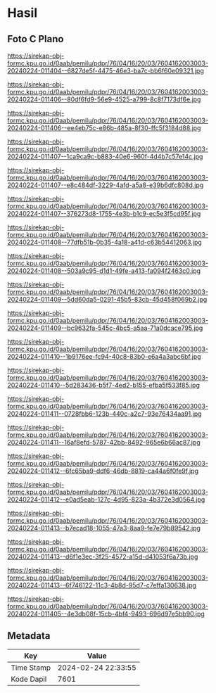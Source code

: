 # Hasil

## Foto C Plano

https://sirekap-obj-formc.kpu.go.id/0aab/pemilu/pdpr/76/04/16/20/03/7604162003003-20240224-011404--6827de5f-4475-46e3-ba7c-bb6f60e09321.jpg

https://sirekap-obj-formc.kpu.go.id/0aab/pemilu/pdpr/76/04/16/20/03/7604162003003-20240224-011406--80df6fd9-56e9-4525-a799-8c8f7173df6e.jpg

https://sirekap-obj-formc.kpu.go.id/0aab/pemilu/pdpr/76/04/16/20/03/7604162003003-20240224-011406--ee4eb75c-e86b-485a-8f30-ffc5f3184d88.jpg

https://sirekap-obj-formc.kpu.go.id/0aab/pemilu/pdpr/76/04/16/20/03/7604162003003-20240224-011407--1ca9ca9c-b883-40e6-960f-4d4b7c57e14c.jpg

https://sirekap-obj-formc.kpu.go.id/0aab/pemilu/pdpr/76/04/16/20/03/7604162003003-20240224-011407--e8c484df-3229-4afd-a5a8-e39b6dfc808d.jpg

https://sirekap-obj-formc.kpu.go.id/0aab/pemilu/pdpr/76/04/16/20/03/7604162003003-20240224-011407--376273d8-1755-4e3b-b1c9-ec5e3f5cd95f.jpg

https://sirekap-obj-formc.kpu.go.id/0aab/pemilu/pdpr/76/04/16/20/03/7604162003003-20240224-011408--77dfb51b-0b35-4a18-a41d-c63b54412063.jpg

https://sirekap-obj-formc.kpu.go.id/0aab/pemilu/pdpr/76/04/16/20/03/7604162003003-20240224-011408--503a9c95-d1d1-49fe-a413-fa094f2463c0.jpg

https://sirekap-obj-formc.kpu.go.id/0aab/pemilu/pdpr/76/04/16/20/03/7604162003003-20240224-011409--5dd60da5-0291-45b5-83cb-45d458f069b2.jpg

https://sirekap-obj-formc.kpu.go.id/0aab/pemilu/pdpr/76/04/16/20/03/7604162003003-20240224-011409--bc9632fa-545c-4bc5-a5aa-71a0dcace795.jpg

https://sirekap-obj-formc.kpu.go.id/0aab/pemilu/pdpr/76/04/16/20/03/7604162003003-20240224-011410--1b9176ee-fc94-40c8-83b0-e6a4a3abc6bf.jpg

https://sirekap-obj-formc.kpu.go.id/0aab/pemilu/pdpr/76/04/16/20/03/7604162003003-20240224-011410--5d283436-b5f7-4ed2-b155-efba5f533f85.jpg

https://sirekap-obj-formc.kpu.go.id/0aab/pemilu/pdpr/76/04/16/20/03/7604162003003-20240224-011411--0728fbb6-123b-440c-a2c7-93e76434aa91.jpg

https://sirekap-obj-formc.kpu.go.id/0aab/pemilu/pdpr/76/04/16/20/03/7604162003003-20240224-011411--16af8efd-5787-42bb-8492-965e6b66ac87.jpg

https://sirekap-obj-formc.kpu.go.id/0aab/pemilu/pdpr/76/04/16/20/03/7604162003003-20240224-011412--6fc65ba9-ddf6-46db-8819-ca44a6f0fe9f.jpg

https://sirekap-obj-formc.kpu.go.id/0aab/pemilu/pdpr/76/04/16/20/03/7604162003003-20240224-011412--e0ad5eab-127c-4d95-823a-4b372e3d0564.jpg

https://sirekap-obj-formc.kpu.go.id/0aab/pemilu/pdpr/76/04/16/20/03/7604162003003-20240224-011413--b7ecad18-1055-47a3-8aa9-fe7e79b89542.jpg

https://sirekap-obj-formc.kpu.go.id/0aab/pemilu/pdpr/76/04/16/20/03/7604162003003-20240224-011413--d6f1e3ec-3f25-4572-a15d-d41053f6a73b.jpg

https://sirekap-obj-formc.kpu.go.id/0aab/pemilu/pdpr/76/04/16/20/03/7604162003003-20240224-011413--6f746122-11c3-4b8d-95d7-c7effa130638.jpg

https://sirekap-obj-formc.kpu.go.id/0aab/pemilu/pdpr/76/04/16/20/03/7604162003003-20240224-011405--4e3db08f-15cb-4bf4-9493-696d97e5bb90.jpg


## Metadata

| Key        | Value               |
| ---------- | ------------------- |
| Time Stamp | 2024-02-24 22:33:55 |
| Kode Dapil | 7601                |



